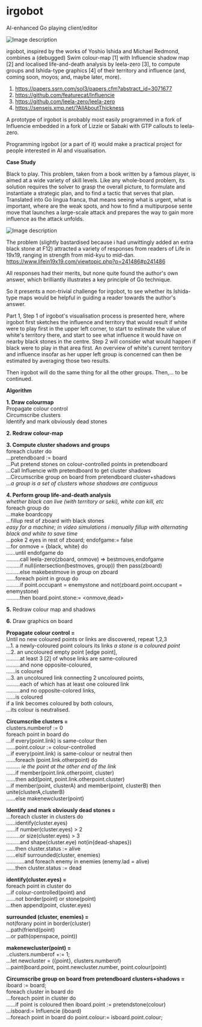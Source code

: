 # irgobot
AI-enhanced Go playing client/editor

![Image description](https://github.com/gogre/irgobot/blob/master/pyramidirgit.png)

irgobot, inspired by the works of Yoshio Ishida and Michael Redmond, combines a (debugged) Swim colour-map [1]  with Influencie shadow map [2] and localised life-and-death analysis by leela-zero [3], to compute groups and Ishida-type graphics [4] of their territory and influence (and, coming soon, moyos; and, maybe later, more). 

1. https://papers.ssrn.com/sol3/papers.cfm?abstract_id=3071677
2. https://github.com/featurecat/Influencie
3. https://github.com/leela-zero/leela-zero
4. https://senseis.xmp.net/?AllAboutThickness

A prototype of irgobot is probably most easily programmed in a fork of Influencie embedded in a fork of Lizzie or Sabaki with GTP callouts to leela-zero.

Programming irgobot (or a part of it) would make a practical project for people interested in AI and visualisation.

**Case Study**

Black to play.  This problem, taken from a book written by a famous player, is aimed at a wide variety of skill levels.  Like any whole-board problem, its solution requires the solver to grasp the overall picture, to formulate and instantiate a strategic plan, and to find a tactic that serves that plan.  Translated into Go lingua franca, that means seeing what is urgent, what is important, where are the weak spots, and how to find a multipurpose sente move that launches a large-scale attack and prepares the way to gain more influence as the attack unfolds.

![Image description](https://github.com/gogre/irgobot/blob/master/finallyfinal18.png)

The problem (slightly bastardised because i had unwittingly added an extra black stone at F12) attracted a variety of responses from readers of Life in 19x19, ranging in strength from mid-kyu to mid-dan. https://www.lifein19x19.com/viewtopic.php?p=241486#p241486

All responses had their merits, but none quite found the author's own answer, which brilliantly illustrates a key principle of Go technique.

So it presents a non-trivial challenge for irgobot, to see whether its Ishida-type maps would be helpful in guiding a reader towards the author's answer.

Part 1, Step 1 of irgobot's visualisation process is presented here, where irgobot first sketches the influence and territory that would result if white were to play first in the upper left corner, to start to estimate the value of white's territory there, and start to see what influence it would have on nearby black stones in the centre.  Step 2 will consider what would happen if black were to play in that area first.  An overview of white's current territory and influence insofar as her upper left group is concerned can then be estimated by averaging those two results.

Then irgobot will do the same thing for all the other groups.  Then,... to be continued.


**Algorithm**

**1. Draw colourmap**  
Propagate colour control  
Circumscribe clusters  
Identify and mark obviously dead stones    

**2. Redraw colour-map**  

**3. Compute cluster shadows and groups**  
foreach cluster do  
...pretendboard := board  
...Put pretend stones on colour-controlled points in pretendboard   
...Call Influencie with pretendboard to get cluster shadows   
...Circumscribe group on board from pretendboard cluster+shadows  
...*a group is a set of clusters whose shadows are contiguous*

**4. Perform group life-and-death analysis**            
*whether black can live (with territory or seki), white can kill, etc*                    
 foreach group do                               
...make boardcopy                            
...fillup rest of zboard with black stones                 
*easy for a machine; in video simulations i manually fillup with alternating black and white to save time*                                
...poke 2 eyes in rest of zboard; endofgame:= false                                                                      
...for onmove = {black, white} do                                                                              
......until endofgame do                                                                                       
.........call leela-zero(zboard, onmove) => bestmoves,endofgame                
.........if null(intersection(bestmoves, group)) then pass(zboard)                     
.........else makebestmove in group on zboard                             
......foreach point in group do                               
.........if point.occupant = enemystone and not(zboard.point.occupant = enemystone)                                                        
.........then board.point.stone:= <onmove,dead>            


**5.** Redraw colour map and shadows  

**6.** Draw graphics on board  


**Propagate colour control =**  
Until no new coloured points or links are discovered, repeat 1,2,3                    
...1. a newly-coloured point colours its links *a stone is a coloured point*                       
...2. an uncoloured empty point [edge point],                     
.........at least 3 [2] of whose links are same-coloured                    
.........and none opposite-coloured,                    
......is coloured                  
...3. an uncoloured link connecting 2 uncoloured points,                     
.........each of which has at least one coloured link                     
.........and no opposite-colored links,                    
......is coloured                 
if a link becomes coloured by both colours,                       
...its colour is neutralised.                     


**Circumscribe clusters =**                    
clusters.numberof := 0                                                             
foreach point in board do                                                                 
...if every(point.link) is same-colour then                                           
......point.colour := colour-controlled                                                  
...if every(point.link) is same-colour or neutral then                                                             
......foreach (point.link.otherpoint) do                                                       
......... *ie the point at the other end of the link*                                        
......if member(point.link.otherpoint, cluster)                                                                  
......then add(point, point.link.otherpoint.cluster)                                                        
...if member(point, clusterA) and member(point, clusterB) then unite(clusterA,clusterB)                                            
......else makenewcluster(point)                                      

**Identify and mark obviously dead stones =**                                                          
...foreach cluster in clusters do                                                            
......identify(cluster.eyes)                                                                           
......if number(cluster.eyes) > 2                                                                      
.........or size(cluster.eyes) > 3                                                                
.........and shape(cluster.eye) not(in{dead-shapes})                                                                
......then cluster.status := alive                  
......elsif surrounded(cluster, enemies)                
............and foreach enemy in enemies (enemy.lad = alive)                      
......then cluster.status := dead                                                  

**identify(cluster.eyes) =**                                 
foreach point in cluster do                                          
...if colour-controlled(point) and                                        
......not border(point) or stone(point)                                            
...then append(point, cluster.eyes) 


**surrounded (cluster, enemies) =**          
not(forany point in border(cluster)                                                       
...path(friend(point)                                                     
...or path(openspace, point))                                                       


**makenewcluster(point) =**    
..clusters.numberof +:= 1;   
...let newcluster = ({point}, clusters.numberof)   
...paint(board.point, point.newcluster.number, point.colour(point)   


**Circumscribe group on board from pretendboard clusters+shadows =**                                          
iboard := board;                        
foreach cluster in board do                      
...foreach point in cluster do                       
......if point is coloured then iboard.point := pretendstone(colour)                       
...isboard:= Influencie (iboard)                              
...foreach point in board do point.colour:= isboard.point.colour;                            
                       

                        


